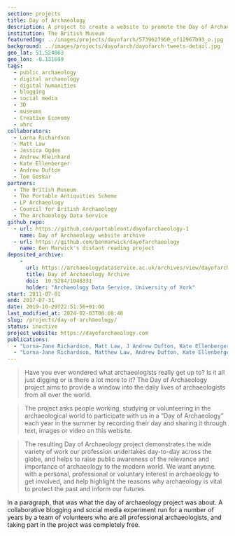 ```yaml
---
section: projects
title: Day of Archaeology
description: A project to create a website to promote the Day of Archaeology
institution: The British Museum
featuredImg: ../images/projects/dayofarch/5739627950_ef12967b93_o.jpg
background: ../images/projects/dayofarch/dayofarch-tweets-detail.jpg
geo_lat: 51.524863
geo_lon: -0.131699
tags:
  - public archaeology
  - digital archaeology
  - digital humanities
  - blogging
  - social media
  - 3D
  - museums
  - Creative Economy
  - ahrc
collaborators:
  - Lorna Richardson
  - Matt Law
  - Jessica Ogden
  - Andrew Rheinhard
  - Kate Ellenberger
  - Andrew Dufton
  - Tom Goskar
partners:
  - The British Museum
  - The Portable Antiquities Scheme
  - LP Archaeology
  - Council for British Archaeology
  - The Archaeology Data Service
github_repo: 
  - url: https://github.com/portableant/dayofarchaeology-1
    name: Day of Archaeology website archive
  - url: https://github.com/benmarwick/dayofarchaeology
    name: Ben Marwick's distant reading project
deposited_archive:
    - 
      url: https://archaeologydataservice.ac.uk/archives/view/dayofarch_nearch_2018/
      title: Day of Archaeology Archive
      doi:  10.5284/1048331
      holder: "Archaeology Data Service, University of York"
start: 2011-07-01
end: 2017-07-31
date: 2019-10-29T22:51:56+01:00
last_modified_at: 2024-02-03T00:08:48
slug: /projects/day-of-archaeology/
status: inactive
project_website: https://dayofarchaeology.com
publications:
  - "Lorna-Jane Richardson, Matt Law, J Andrew Dufton, Kate Ellenberger, Stuart Eve, Tom Goskar, Jessica Ogden, Dan Pett, Andrew Reinhard (2018) Day of Archaeology 2011–2017: Global Community, Public Engagement, and Digital Practice in Internet Archaeology 47"
  - "Lorna-Jane Richardson, Matthew Law, Andrew Dufton, Kate Ellenberger, Stuart Eve, Tom Goskar, Jess Ogden, Daniel Pett, Andrew Reinhard, 2018. (updated 2021) Day of Archaeology Archive https://doi.org/10.5284/1048331."
---
```


> Have you ever wondered what archaeologists really get up to? Is it all just digging or is there a lot more to it? The Day of Archaeology project aims to provide a window into the daily lives of archaeologists from all over the world.  

>The project asks people working, studying or volunteering in the archaeological world to participate with us in a “Day of Archaeology” each year in the summer by recording their day and sharing it through text, images or video on this website.  

> The resulting Day of Archaeology project demonstrates the wide variety of work our profession undertakes day-to-day across the globe, and helps to raise public awareness of the relevance and importance of archaeology to the modern world. We want anyone with a personal, professional or voluntary interest in archaeology to get involved, and help highlight the reasons why archaeology is vital to protect the past and inform our futures.

In a paragraph, that was what the day of archaeology project was about. A collaborative blogging and social media experiment run for a number of years by a team of volunteers who are all professional archaeologists, and taking part in the project was completely free.  

